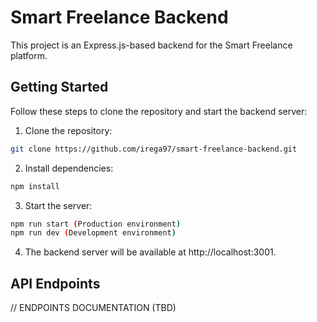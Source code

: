 # Smart Freelance Backend

This project is an Express.js-based backend for the Smart Freelance platform.

## Getting Started

Follow these steps to clone the repository and start the backend server:

1. Clone the repository:

```bash
git clone https://github.com/irega97/smart-freelance-backend.git
```

2. Install dependencies:

```bash
npm install
```

3. Start the server:

```bash
npm run start (Production environment)
npm run dev (Development environment)
```

4. The backend server will be available at http://localhost:3001.

## API Endpoints
// ENDPOINTS DOCUMENTATION (TBD)